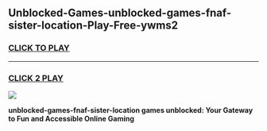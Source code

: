 
## Unblocked-Games-unblocked-games-fnaf-sister-location-Play-Free-ywms2
<h3>
<a href="https://premium76.site?title=unblocked-games-fnaf-sister-location&ref=09A">CLICK TO PLAY</a></h3>
<hr>

<h3>
<a href="https://premium76.site?title=unblocked-games-fnaf-sister-location&ref=09A">CLICK 2 PLAY</a>
  
</h3>

<a href="https://premium76.site?title=unblocked-games-fnaf-sister-location&ref=09A"><img src="https://clearcache.store/games.png"></a>


**unblocked-games-fnaf-sister-location games unblocked: Your Gateway to Fun and Accessible Online Gaming**
